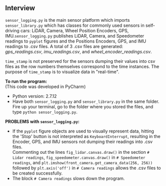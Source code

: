 ## Interview

`sensor_logging.py` is the main sensor platform which imports `sensor_library.py` which has classes for commonly used sensors in self-driving cars: LiDAR, Camera, Wheel Position Encoders, GPS, IMU.`sensor_logging.py` publishes LiDAR, Camera, and Speedometer readings to `pyplot` figures and the Positions Encoders, GPS, and IMU readings to .csv files. A total of 3 .csv files are generated: *gps_readings.csv*, *imu_readings.csv*, and *wheel_encoder_readings.csv*.

`time_stamp` is not preserved for the sensors dumping their values into csv files as the row numbers themselves correspond to the time instances. The purpose of `time_stamp` is to visualize data in "real-time".

**To run the program:**<br/>
(This code was developed in PyCharm)
- Python version: 2.7.12<br/>
- Have both `sensor_logging.py` and `sensor_library.py` in the same folder. Fire up your terminal, go to the folder where you stored the files, and type `python sensor_logging.py`.<br/>

**PROBLEMS with `sensor_logging.py`:**
- If the `pyplot` figure objects are used to visually represent data, hitting the 'Stop' button is not interpreted as `KeyboardInterrupt`, resulting in the Encoder, GPS, and IMU sensors not dumping their readings into .csv files. <br/>Commenting out the lines `fig_lidar.canvas.draw()` in the section `# Lidar readings`, `fig_speedometer.canvas.draw()` in `# Speedometer readings`, and `plt.imshow(front_camera.get_camera_data(256, 256))` followed by `plt.axis('off')` in `# Camera readings` allows the .csv files to be created successfully.
- The block `# Camera readings` slows down the program.
